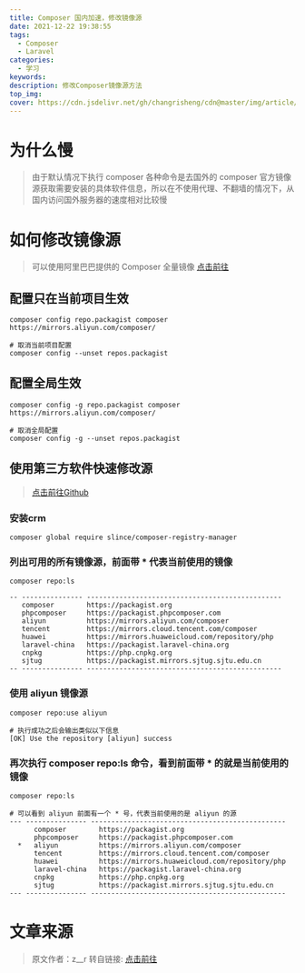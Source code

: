 ```yaml
---
title: Composer 国内加速，修改镜像源
date: 2021-12-22 19:38:55
tags:
  - Composer
  - Laravel
categories:
  - 学习
keywords:
description: 修改Composer镜像源方法
top_img:
cover: https://cdn.jsdelivr.net/gh/changrisheng/cdn@master/img/article/composer.jpg
---
```


# 为什么慢

> 由于默认情况下执行 composer 各种命令是去国外的 composer 官方镜像源获取需要安装的具体软件信息，所以在不使用代理、不翻墙的情况下，从国内访问国外服务器的速度相对比较慢

# 如何修改镜像源
> 可以使用阿里巴巴提供的 Composer 全量镜像 [点击前往](https://developer.aliyun.com/composer)

## 配置只在当前项目生效
    composer config repo.packagist composer https://mirrors.aliyun.com/composer/

    # 取消当前项目配置
    composer config --unset repos.packagist

## 配置全局生效
    composer config -g repo.packagist composer https://mirrors.aliyun.com/composer/

    # 取消全局配置
    composer config -g --unset repos.packagist

## 使用第三方软件快速修改源
> [点击前往Github](https://github.com/slince/composer-registry-manager)

### 安装crm
    composer global require slince/composer-registry-manager

### 列出可用的所有镜像源，前面带 * 代表当前使用的镜像
    composer repo:ls

    -- --------------- ------------------------------------------------
       composer        https://packagist.org
       phpcomposer     https://packagist.phpcomposer.com
       aliyun          https://mirrors.aliyun.com/composer
       tencent         https://mirrors.cloud.tencent.com/composer
       huawei          https://mirrors.huaweicloud.com/repository/php
       laravel-china   https://packagist.laravel-china.org
       cnpkg           https://php.cnpkg.org
       sjtug           https://packagist.mirrors.sjtug.sjtu.edu.cn
    -- --------------- ------------------------------------------------
### 使用 aliyun 镜像源

    composer repo:use aliyun

    # 执行成功之后会输出类似以下信息
    [OK] Use the repository [aliyun] success

### 再次执行 composer repo:ls 命令，看到前面带 * 的就是当前使用的镜像

    composer repo:ls

    # 可以看到 aliyun 前面有一个 * 号，代表当前使用的是 aliyun 的源
    --- --------------- ------------------------------------------------
          composer        https://packagist.org
          phpcomposer     https://packagist.phpcomposer.com
      *   aliyun          https://mirrors.aliyun.com/composer
          tencent         https://mirrors.cloud.tencent.com/composer
          huawei          https://mirrors.huaweicloud.com/repository/php
          laravel-china   https://packagist.laravel-china.org
          cnpkg           https://php.cnpkg.org
          sjtug           https://packagist.mirrors.sjtug.sjtu.edu.cn
    --- --------------- ------------------------------------------------

# 文章来源
> 原文作者：z__r
> 转自链接: [点击前往](https://learnku.com/articles/15977/composer-accelerate-and-modify-mirror-source-in-china)
